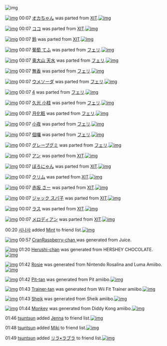 ![img](http://gdrive-cdn.herokuapp.com/537b65a5bc09f0000721dda7/512px-barcode.png)

[![img](http://www.deviantsart.com/3r60c0a.png)](http://www.barcodekanojo.com/kanojo/1569422/%E3%82%AA%E3%82%AB%E3%81%A1%E3%82%83%E3%82%93) 00:07 [オカちゃん](http://www.barcodekanojo.com/kanojo/1569422/%E3%82%AA%E3%82%AB%E3%81%A1%E3%82%83%E3%82%93) was parted from [XIT](http://www.barcodekanojo.com/kanojo/1569422/%E3%82%AA%E3%82%AB%E3%81%A1%E3%82%83%E3%82%93).[![img](http://www.deviantsart.com/815jg6.jpeg)](http://www.barcodekanojo.com/user/209348/XIT) 

[![img](http://www.deviantsart.com/2p0jol4.png)](http://www.barcodekanojo.com/kanojo/2196094/%E3%82%B3%E3%82%B3) 00:07 [ココ](http://www.barcodekanojo.com/kanojo/2196094/%E3%82%B3%E3%82%B3) was parted from [XIT](http://www.barcodekanojo.com/kanojo/2196094/%E3%82%B3%E3%82%B3).[![img](http://www.deviantsart.com/815jg6.jpeg)](http://www.barcodekanojo.com/user/209348/XIT) 

[![img](http://www.deviantsart.com/1j16m89.png)](http://www.barcodekanojo.com/kanojo/2460915/%E9%88%B4) 00:07 [鈴](http://www.barcodekanojo.com/kanojo/2460915/%E9%88%B4) was parted from [XIT](http://www.barcodekanojo.com/kanojo/2460915/%E9%88%B4).[![img](http://www.deviantsart.com/815jg6.jpeg)](http://www.barcodekanojo.com/user/209348/XIT) 

[![img](http://www.deviantsart.com/3he2v14.png)](http://www.barcodekanojo.com/kanojo/2343321/%E8%91%A1%E8%90%84%20%E3%81%A6%E3%81%B5) 00:07 [葡萄 てふ](http://www.barcodekanojo.com/kanojo/2343321/%E8%91%A1%E8%90%84%20%E3%81%A6%E3%81%B5) was parted from [フェリ](http://www.barcodekanojo.com/kanojo/2343321/%E8%91%A1%E8%90%84%20%E3%81%A6%E3%81%B5).[![img](http://www.deviantsart.com/2ekpk5a.jpeg)](http://www.barcodekanojo.com/user/12204/%E3%83%95%E3%82%A7%E3%83%AA) 

[![img](http://www.deviantsart.com/2a8437g.png)](http://www.barcodekanojo.com/kanojo/2385844/%E5%A5%A5%E5%A4%A7%E5%B1%B1%20%E5%A4%A9%E6%B0%B4) 00:07 [奥大山 天水](http://www.barcodekanojo.com/kanojo/2385844/%E5%A5%A5%E5%A4%A7%E5%B1%B1%20%E5%A4%A9%E6%B0%B4) was parted from [フェリ](http://www.barcodekanojo.com/kanojo/2385844/%E5%A5%A5%E5%A4%A7%E5%B1%B1%20%E5%A4%A9%E6%B0%B4).[![img](http://www.deviantsart.com/2ekpk5a.jpeg)](http://www.barcodekanojo.com/user/12204/%E3%83%95%E3%82%A7%E3%83%AA) 

[![img](http://www.deviantsart.com/2d999s6.png)](http://www.barcodekanojo.com/kanojo/8685/%E7%84%A1%E9%A6%99) 00:07 [無香](http://www.barcodekanojo.com/kanojo/8685/%E7%84%A1%E9%A6%99) was parted from [フェリ](http://www.barcodekanojo.com/kanojo/8685/%E7%84%A1%E9%A6%99).[![img](http://www.deviantsart.com/2ekpk5a.jpeg)](http://www.barcodekanojo.com/user/12204/%E3%83%95%E3%82%A7%E3%83%AA) 

[![img](http://www.deviantsart.com/rk7puj.png)](http://www.barcodekanojo.com/kanojo/2355906/%E3%82%A6%E3%83%A1%E3%82%BD%E3%83%BC%E3%83%80) 00:07 [ウメソーダ](http://www.barcodekanojo.com/kanojo/2355906/%E3%82%A6%E3%83%A1%E3%82%BD%E3%83%BC%E3%83%80) was parted from [フェリ](http://www.barcodekanojo.com/kanojo/2355906/%E3%82%A6%E3%83%A1%E3%82%BD%E3%83%BC%E3%83%80).[![img](http://www.deviantsart.com/2ekpk5a.jpeg)](http://www.barcodekanojo.com/user/12204/%E3%83%95%E3%82%A7%E3%83%AA) 

[![img](http://www.deviantsart.com/2vq6bc3.png)](http://www.barcodekanojo.com/kanojo/86115/4) 00:07 [4](http://www.barcodekanojo.com/kanojo/86115/4) was parted from [フェリ](http://www.barcodekanojo.com/kanojo/86115/4).[![img](http://www.deviantsart.com/2ekpk5a.jpeg)](http://www.barcodekanojo.com/user/12204/%E3%83%95%E3%82%A7%E3%83%AA) 

[![img](http://www.deviantsart.com/rq3kvk.png)](http://www.barcodekanojo.com/kanojo/2824102/%E4%B9%85%E5%85%89%20%E5%B0%8F%E6%9E%9D) 00:07 [久光 小枝](http://www.barcodekanojo.com/kanojo/2824102/%E4%B9%85%E5%85%89%20%E5%B0%8F%E6%9E%9D) was parted from [フェリ](http://www.barcodekanojo.com/kanojo/2824102/%E4%B9%85%E5%85%89%20%E5%B0%8F%E6%9E%9D).[![img](http://www.deviantsart.com/2ekpk5a.jpeg)](http://www.barcodekanojo.com/user/12204/%E3%83%95%E3%82%A7%E3%83%AA) 

[![img](http://www.deviantsart.com/3m8d364.png)](http://www.barcodekanojo.com/kanojo/2561872/%E6%9C%88%E5%8C%96%E7%B2%A7) 00:07 [月化粧](http://www.barcodekanojo.com/kanojo/2561872/%E6%9C%88%E5%8C%96%E7%B2%A7) was parted from [フェリ](http://www.barcodekanojo.com/kanojo/2561872/%E6%9C%88%E5%8C%96%E7%B2%A7).[![img](http://www.deviantsart.com/2ekpk5a.jpeg)](http://www.barcodekanojo.com/user/12204/%E3%83%95%E3%82%A7%E3%83%AA) 

[![img](http://www.deviantsart.com/44ho6u.png)](http://www.barcodekanojo.com/kanojo/207621/%E5%B0%8F%E5%A4%9C) 00:07 [小夜](http://www.barcodekanojo.com/kanojo/207621/%E5%B0%8F%E5%A4%9C) was parted from [フェリ](http://www.barcodekanojo.com/kanojo/207621/%E5%B0%8F%E5%A4%9C).[![img](http://www.deviantsart.com/2ekpk5a.jpeg)](http://www.barcodekanojo.com/user/12204/%E3%83%95%E3%82%A7%E3%83%AA) 

[![img](http://www.deviantsart.com/25d4jm9.png)](http://www.barcodekanojo.com/kanojo/2377935/%E5%80%8B%E5%9B%89) 00:07 [個囉](http://www.barcodekanojo.com/kanojo/2377935/%E5%80%8B%E5%9B%89) was parted from [フェリ](http://www.barcodekanojo.com/kanojo/2377935/%E5%80%8B%E5%9B%89).[![img](http://www.deviantsart.com/2ekpk5a.jpeg)](http://www.barcodekanojo.com/user/12204/%E3%83%95%E3%82%A7%E3%83%AA) 

[![img](http://www.deviantsart.com/3pqdovs.png)](http://www.barcodekanojo.com/kanojo/2337004/%E3%82%B0%E3%83%AC%E3%83%BC%E3%83%97%E3%82%B0%E3%83%9F) 00:07 [グレープグミ](http://www.barcodekanojo.com/kanojo/2337004/%E3%82%B0%E3%83%AC%E3%83%BC%E3%83%97%E3%82%B0%E3%83%9F) was parted from [フェリ](http://www.barcodekanojo.com/kanojo/2337004/%E3%82%B0%E3%83%AC%E3%83%BC%E3%83%97%E3%82%B0%E3%83%9F).[![img](http://www.deviantsart.com/2ekpk5a.jpeg)](http://www.barcodekanojo.com/user/12204/%E3%83%95%E3%82%A7%E3%83%AA) 

[![img](http://www.deviantsart.com/34v1qb9.png)](http://www.barcodekanojo.com/kanojo/2431091/%E3%82%A2%E3%83%B3) 00:07 [アン](http://www.barcodekanojo.com/kanojo/2431091/%E3%82%A2%E3%83%B3) was parted from [XIT](http://www.barcodekanojo.com/kanojo/2431091/%E3%82%A2%E3%83%B3).[![img](http://www.deviantsart.com/815jg6.jpeg)](http://www.barcodekanojo.com/user/209348/XIT) 

[![img](http://www.deviantsart.com/11frcjn.png)](http://www.barcodekanojo.com/kanojo/2258179/%E3%81%BC%E3%82%8D%E3%81%AB%E3%82%83%E3%82%93) 00:07 [ぼろにゃん](http://www.barcodekanojo.com/kanojo/2258179/%E3%81%BC%E3%82%8D%E3%81%AB%E3%82%83%E3%82%93) was parted from [XIT](http://www.barcodekanojo.com/kanojo/2258179/%E3%81%BC%E3%82%8D%E3%81%AB%E3%82%83%E3%82%93).[![img](http://www.deviantsart.com/815jg6.jpeg)](http://www.barcodekanojo.com/user/209348/XIT) 

[![img](http://www.deviantsart.com/2bj5beu.png)](http://www.barcodekanojo.com/kanojo/2097994/%E3%82%AF%E3%83%AA%E3%83%A0) 00:07 [クリム](http://www.barcodekanojo.com/kanojo/2097994/%E3%82%AF%E3%83%AA%E3%83%A0) was parted from [XIT](http://www.barcodekanojo.com/kanojo/2097994/%E3%82%AF%E3%83%AA%E3%83%A0).[![img](http://www.deviantsart.com/815jg6.jpeg)](http://www.barcodekanojo.com/user/209348/XIT) 

[![img](http://www.deviantsart.com/21lnjal.png)](http://www.barcodekanojo.com/kanojo/1376106/%E8%B5%A4%E5%9D%82%20%E3%81%95%E3%83%BC) 00:07 [赤坂 さー](http://www.barcodekanojo.com/kanojo/1376106/%E8%B5%A4%E5%9D%82%20%E3%81%95%E3%83%BC) was parted from [XIT](http://www.barcodekanojo.com/kanojo/1376106/%E8%B5%A4%E5%9D%82%20%E3%81%95%E3%83%BC).[![img](http://www.deviantsart.com/815jg6.jpeg)](http://www.barcodekanojo.com/user/209348/XIT) 

[![img](http://www.deviantsart.com/1gcpdke.png)](http://www.barcodekanojo.com/kanojo/52635/%E3%82%B8%E3%83%A3%E3%83%83%E3%82%AF%20%E3%82%B9%E3%83%91%E5%AD%90) 00:07 [ジャック スパ子](http://www.barcodekanojo.com/kanojo/52635/%E3%82%B8%E3%83%A3%E3%83%83%E3%82%AF%20%E3%82%B9%E3%83%91%E5%AD%90) was parted from [XIT](http://www.barcodekanojo.com/kanojo/52635/%E3%82%B8%E3%83%A3%E3%83%83%E3%82%AF%20%E3%82%B9%E3%83%91%E5%AD%90).[![img](http://www.deviantsart.com/815jg6.jpeg)](http://www.barcodekanojo.com/user/209348/XIT) 

[![img](http://www.deviantsart.com/1u9b417.png)](http://www.barcodekanojo.com/kanojo/744857/%E3%83%A9%E3%82%B9) 00:07 [ラス](http://www.barcodekanojo.com/kanojo/744857/%E3%83%A9%E3%82%B9) was parted from [XIT](http://www.barcodekanojo.com/kanojo/744857/%E3%83%A9%E3%82%B9).[![img](http://www.deviantsart.com/815jg6.jpeg)](http://www.barcodekanojo.com/user/209348/XIT) 

[![img](http://www.deviantsart.com/20d6o83.png)](http://www.barcodekanojo.com/kanojo/528264/%E3%83%A1%E3%83%AD%E3%83%87%E3%82%A3%E3%82%A2%E3%83%B3) 00:07 [メロディアン](http://www.barcodekanojo.com/kanojo/528264/%E3%83%A1%E3%83%AD%E3%83%87%E3%82%A3%E3%82%A2%E3%83%B3) was parted from [XIT](http://www.barcodekanojo.com/kanojo/528264/%E3%83%A1%E3%83%AD%E3%83%87%E3%82%A3%E3%82%A2%E3%83%B3).[![img](http://www.deviantsart.com/815jg6.jpeg)](http://www.barcodekanojo.com/user/209348/XIT) 

00:20 [시나사](http://www.barcodekanojo.com/user/427885/%EC%8B%9C%EB%82%98%EC%82%AC) added [Mint](http://www.barcodekanojo.com/kanojo/2826708/Mint) to friend list.[![img](http://www.deviantsart.com/g912qh.png)](http://www.barcodekanojo.com/kanojo/2826708/Mint) 

[![img](http://www.deviantsart.com/vf8gst.png)](http://www.barcodekanojo.com/kanojo/3192502/CranRaspberry-chan%20) 00:57 [CranRaspberry-chan ](http://www.barcodekanojo.com/kanojo/3192502/CranRaspberry-chan%20) was generated from Juice.

[![img](http://www.deviantsart.com/2v26f5g.png)](http://www.barcodekanojo.com/kanojo/3192503/Herushi-chan) 01:20 [Herushi-chan](http://www.barcodekanojo.com/kanojo/3192503/Herushi-chan) was generated from HERSHEY CHOCOLATE.[![img](http://www.deviantsart.com/21ailck.jpeg)](http://www.barcodekanojo.com/product_images/barcode/6017855/1423412414/50x50xHERSHEY,P20CHOCOLATE.jpg,qw=88,ah=88.pagespeed.ic.kM2zeP6Czq.jpg) 

[![img](http://www.deviantsart.com/qel20m.png)](http://www.barcodekanojo.com/kanojo/3192504/Rosie) 01:42 [Rosie](http://www.barcodekanojo.com/kanojo/3192504/Rosie) was generated from Nintendo Rosalina and Luma Amiibo.[![img](http://www.deviantsart.com/o6t4gk.jpeg)](http://www.barcodekanojo.com/product_images/barcode/6017856/1423413697/50x50xNintendo,P20Rosalina,P20and,P20Luma,P20Amiibo.jpg,qw=88,ah=88.pagespeed.ic.ZG4hoB-zRM.jpg) 

[![img](http://www.deviantsart.com/ht51rd.png)](http://www.barcodekanojo.com/kanojo/3192505/Pit-tan) 01:42 [Pit-tan](http://www.barcodekanojo.com/kanojo/3192505/Pit-tan) was generated from Pit amiibo.[![img](http://www.deviantsart.com/2tr0osl.jpeg)](http://www.barcodekanojo.com/product_images/barcode/6017857/1423413724/50x50xPit,P20amiibo.jpg,qw=88,ah=88.pagespeed.ic.2maMELRGFy.jpg) 

[![img](http://www.deviantsart.com/13btqif.png)](http://www.barcodekanojo.com/kanojo/3192506/Trainer-tan) 01:43 [Trainer-tan](http://www.barcodekanojo.com/kanojo/3192506/Trainer-tan) was generated from Wii Fit Trainer amiibo.[![img](http://www.deviantsart.com/n5rlsl.jpeg)](http://www.barcodekanojo.com/product_images/barcode/6017858/1423413750/50x50xWii,P20Fit,P20Trainer,P20amiibo.jpg,qw=88,ah=88.pagespeed.ic.v-uscOu-JR.jpg) 

[![img](http://www.deviantsart.com/17dqrgp.png)](http://www.barcodekanojo.com/kanojo/3192507/Sheik) 01:43 [Sheik](http://www.barcodekanojo.com/kanojo/3192507/Sheik) was generated from Sheik amiibo.[![img](http://www.deviantsart.com/1g726ak.jpeg)](http://www.barcodekanojo.com/product_images/barcode/6017859/1423413775/50x50xSheik,P20amiibo.jpg,qw=88,ah=88.pagespeed.ic.BzTmaO5t6s.jpg) 

[![img](http://www.deviantsart.com/26dg1iv.png)](http://www.barcodekanojo.com/kanojo/3192508/Monkey) 01:44 [Monkey](http://www.barcodekanojo.com/kanojo/3192508/Monkey) was generated from Diddy Kong amiibo.[![img](http://www.deviantsart.com/271um6o.jpeg)](http://www.barcodekanojo.com/product_images/barcode/6017860/1423413832/50x50xDiddy,P20Kong,P20amiibo.jpg,qw=88,ah=88.pagespeed.ic.GcWm3RcBnv.jpg) 

01:46 [tsuntsun](http://www.barcodekanojo.com/user/500071/tsuntsun) added [Jenna](http://www.barcodekanojo.com/kanojo/3139889/Jenna) to friend list.[![img](http://www.deviantsart.com/m6fkbu.png)](http://www.barcodekanojo.com/kanojo/3139889/Jenna) 

01:48 [tsuntsun](http://www.barcodekanojo.com/user/500071/tsuntsun) added [Miki](http://www.barcodekanojo.com/kanojo/3088502/Miki) to friend list.[![img](http://www.deviantsart.com/1aprq3f.png)](http://www.barcodekanojo.com/kanojo/3088502/Miki) 

01:49 [tsuntsun](http://www.barcodekanojo.com/user/500071/tsuntsun) added [リラ•ラブラ](http://www.barcodekanojo.com/kanojo/77174/%E3%83%AA%E3%83%A9%E2%80%A2%E3%83%A9%E3%83%96%E3%83%A9) to friend list.[![img](http://www.deviantsart.com/cuf8ps.png)](http://www.barcodekanojo.com/kanojo/77174/%E3%83%AA%E3%83%A9%E2%80%A2%E3%83%A9%E3%83%96%E3%83%A9) 

